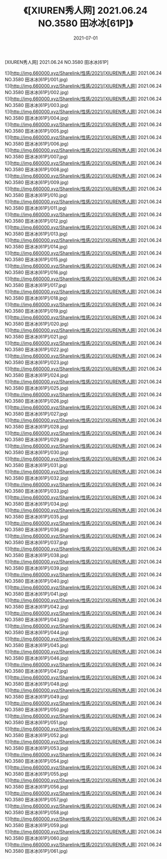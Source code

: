 ﻿---
layout: post
title:  《[XIUREN秀人网] 2021.06.24 NO.3580 田冰冰[61P]》
date:   2021-07-01
img: http://img.660000.xyz/Sharelink/性感/2021/[XIUREN秀人网] 2021.06.24 NO.3580 田冰冰[61P]/000.jpg
categories: [美女, 清纯, 唯美]
---

[XIUREN秀人网] 2021.06.24 NO.3580 田冰冰[61P]

  ![](http://img.660000.xyz/Sharelink/性感/2021/[XIUREN秀人网] 2021.06.24 NO.3580 田冰冰[61P]/001.jpg) <br> ![](http://img.660000.xyz/Sharelink/性感/2021/[XIUREN秀人网] 2021.06.24 NO.3580 田冰冰[61P]/002.jpg) <br> ![](http://img.660000.xyz/Sharelink/性感/2021/[XIUREN秀人网] 2021.06.24 NO.3580 田冰冰[61P]/003.jpg) <br> ![](http://img.660000.xyz/Sharelink/性感/2021/[XIUREN秀人网] 2021.06.24 NO.3580 田冰冰[61P]/004.jpg) <br> ![](http://img.660000.xyz/Sharelink/性感/2021/[XIUREN秀人网] 2021.06.24 NO.3580 田冰冰[61P]/005.jpg) <br> ![](http://img.660000.xyz/Sharelink/性感/2021/[XIUREN秀人网] 2021.06.24 NO.3580 田冰冰[61P]/006.jpg) <br> ![](http://img.660000.xyz/Sharelink/性感/2021/[XIUREN秀人网] 2021.06.24 NO.3580 田冰冰[61P]/007.jpg) <br> ![](http://img.660000.xyz/Sharelink/性感/2021/[XIUREN秀人网] 2021.06.24 NO.3580 田冰冰[61P]/008.jpg) <br> ![](http://img.660000.xyz/Sharelink/性感/2021/[XIUREN秀人网] 2021.06.24 NO.3580 田冰冰[61P]/009.jpg) <br> ![](http://img.660000.xyz/Sharelink/性感/2021/[XIUREN秀人网] 2021.06.24 NO.3580 田冰冰[61P]/010.jpg) <br> ![](http://img.660000.xyz/Sharelink/性感/2021/[XIUREN秀人网] 2021.06.24 NO.3580 田冰冰[61P]/011.jpg) <br> ![](http://img.660000.xyz/Sharelink/性感/2021/[XIUREN秀人网] 2021.06.24 NO.3580 田冰冰[61P]/012.jpg) <br> ![](http://img.660000.xyz/Sharelink/性感/2021/[XIUREN秀人网] 2021.06.24 NO.3580 田冰冰[61P]/013.jpg) <br> ![](http://img.660000.xyz/Sharelink/性感/2021/[XIUREN秀人网] 2021.06.24 NO.3580 田冰冰[61P]/014.jpg) <br> ![](http://img.660000.xyz/Sharelink/性感/2021/[XIUREN秀人网] 2021.06.24 NO.3580 田冰冰[61P]/015.jpg) <br> ![](http://img.660000.xyz/Sharelink/性感/2021/[XIUREN秀人网] 2021.06.24 NO.3580 田冰冰[61P]/016.jpg) <br> ![](http://img.660000.xyz/Sharelink/性感/2021/[XIUREN秀人网] 2021.06.24 NO.3580 田冰冰[61P]/017.jpg) <br> ![](http://img.660000.xyz/Sharelink/性感/2021/[XIUREN秀人网] 2021.06.24 NO.3580 田冰冰[61P]/018.jpg) <br> ![](http://img.660000.xyz/Sharelink/性感/2021/[XIUREN秀人网] 2021.06.24 NO.3580 田冰冰[61P]/019.jpg) <br> ![](http://img.660000.xyz/Sharelink/性感/2021/[XIUREN秀人网] 2021.06.24 NO.3580 田冰冰[61P]/020.jpg) <br> ![](http://img.660000.xyz/Sharelink/性感/2021/[XIUREN秀人网] 2021.06.24 NO.3580 田冰冰[61P]/021.jpg) <br> ![](http://img.660000.xyz/Sharelink/性感/2021/[XIUREN秀人网] 2021.06.24 NO.3580 田冰冰[61P]/022.jpg) <br> ![](http://img.660000.xyz/Sharelink/性感/2021/[XIUREN秀人网] 2021.06.24 NO.3580 田冰冰[61P]/023.jpg) <br> ![](http://img.660000.xyz/Sharelink/性感/2021/[XIUREN秀人网] 2021.06.24 NO.3580 田冰冰[61P]/024.jpg) <br> ![](http://img.660000.xyz/Sharelink/性感/2021/[XIUREN秀人网] 2021.06.24 NO.3580 田冰冰[61P]/025.jpg) <br> ![](http://img.660000.xyz/Sharelink/性感/2021/[XIUREN秀人网] 2021.06.24 NO.3580 田冰冰[61P]/026.jpg) <br> ![](http://img.660000.xyz/Sharelink/性感/2021/[XIUREN秀人网] 2021.06.24 NO.3580 田冰冰[61P]/027.jpg) <br> ![](http://img.660000.xyz/Sharelink/性感/2021/[XIUREN秀人网] 2021.06.24 NO.3580 田冰冰[61P]/028.jpg) <br> ![](http://img.660000.xyz/Sharelink/性感/2021/[XIUREN秀人网] 2021.06.24 NO.3580 田冰冰[61P]/029.jpg) <br> ![](http://img.660000.xyz/Sharelink/性感/2021/[XIUREN秀人网] 2021.06.24 NO.3580 田冰冰[61P]/030.jpg) <br> ![](http://img.660000.xyz/Sharelink/性感/2021/[XIUREN秀人网] 2021.06.24 NO.3580 田冰冰[61P]/031.jpg) <br> ![](http://img.660000.xyz/Sharelink/性感/2021/[XIUREN秀人网] 2021.06.24 NO.3580 田冰冰[61P]/032.jpg) <br> ![](http://img.660000.xyz/Sharelink/性感/2021/[XIUREN秀人网] 2021.06.24 NO.3580 田冰冰[61P]/033.jpg) <br> ![](http://img.660000.xyz/Sharelink/性感/2021/[XIUREN秀人网] 2021.06.24 NO.3580 田冰冰[61P]/034.jpg) <br> ![](http://img.660000.xyz/Sharelink/性感/2021/[XIUREN秀人网] 2021.06.24 NO.3580 田冰冰[61P]/035.jpg) <br> ![](http://img.660000.xyz/Sharelink/性感/2021/[XIUREN秀人网] 2021.06.24 NO.3580 田冰冰[61P]/036.jpg) <br> ![](http://img.660000.xyz/Sharelink/性感/2021/[XIUREN秀人网] 2021.06.24 NO.3580 田冰冰[61P]/037.jpg) <br> ![](http://img.660000.xyz/Sharelink/性感/2021/[XIUREN秀人网] 2021.06.24 NO.3580 田冰冰[61P]/038.jpg) <br> ![](http://img.660000.xyz/Sharelink/性感/2021/[XIUREN秀人网] 2021.06.24 NO.3580 田冰冰[61P]/039.jpg) <br> ![](http://img.660000.xyz/Sharelink/性感/2021/[XIUREN秀人网] 2021.06.24 NO.3580 田冰冰[61P]/040.jpg) <br> ![](http://img.660000.xyz/Sharelink/性感/2021/[XIUREN秀人网] 2021.06.24 NO.3580 田冰冰[61P]/041.jpg) <br> ![](http://img.660000.xyz/Sharelink/性感/2021/[XIUREN秀人网] 2021.06.24 NO.3580 田冰冰[61P]/042.jpg) <br> ![](http://img.660000.xyz/Sharelink/性感/2021/[XIUREN秀人网] 2021.06.24 NO.3580 田冰冰[61P]/043.jpg) <br> ![](http://img.660000.xyz/Sharelink/性感/2021/[XIUREN秀人网] 2021.06.24 NO.3580 田冰冰[61P]/044.jpg) <br> ![](http://img.660000.xyz/Sharelink/性感/2021/[XIUREN秀人网] 2021.06.24 NO.3580 田冰冰[61P]/045.jpg) <br> ![](http://img.660000.xyz/Sharelink/性感/2021/[XIUREN秀人网] 2021.06.24 NO.3580 田冰冰[61P]/046.jpg) <br> ![](http://img.660000.xyz/Sharelink/性感/2021/[XIUREN秀人网] 2021.06.24 NO.3580 田冰冰[61P]/047.jpg) <br> ![](http://img.660000.xyz/Sharelink/性感/2021/[XIUREN秀人网] 2021.06.24 NO.3580 田冰冰[61P]/048.jpg) <br> ![](http://img.660000.xyz/Sharelink/性感/2021/[XIUREN秀人网] 2021.06.24 NO.3580 田冰冰[61P]/049.jpg) <br> ![](http://img.660000.xyz/Sharelink/性感/2021/[XIUREN秀人网] 2021.06.24 NO.3580 田冰冰[61P]/050.jpg) <br> ![](http://img.660000.xyz/Sharelink/性感/2021/[XIUREN秀人网] 2021.06.24 NO.3580 田冰冰[61P]/051.jpg) <br> ![](http://img.660000.xyz/Sharelink/性感/2021/[XIUREN秀人网] 2021.06.24 NO.3580 田冰冰[61P]/052.jpg) <br> ![](http://img.660000.xyz/Sharelink/性感/2021/[XIUREN秀人网] 2021.06.24 NO.3580 田冰冰[61P]/053.jpg) <br> ![](http://img.660000.xyz/Sharelink/性感/2021/[XIUREN秀人网] 2021.06.24 NO.3580 田冰冰[61P]/054.jpg) <br> ![](http://img.660000.xyz/Sharelink/性感/2021/[XIUREN秀人网] 2021.06.24 NO.3580 田冰冰[61P]/055.jpg) <br> ![](http://img.660000.xyz/Sharelink/性感/2021/[XIUREN秀人网] 2021.06.24 NO.3580 田冰冰[61P]/056.jpg) <br> ![](http://img.660000.xyz/Sharelink/性感/2021/[XIUREN秀人网] 2021.06.24 NO.3580 田冰冰[61P]/057.jpg) <br> ![](http://img.660000.xyz/Sharelink/性感/2021/[XIUREN秀人网] 2021.06.24 NO.3580 田冰冰[61P]/058.jpg) <br> ![](http://img.660000.xyz/Sharelink/性感/2021/[XIUREN秀人网] 2021.06.24 NO.3580 田冰冰[61P]/059.jpg) <br> ![](http://img.660000.xyz/Sharelink/性感/2021/[XIUREN秀人网] 2021.06.24 NO.3580 田冰冰[61P]/060.jpg) <br> ![](http://img.660000.xyz/Sharelink/性感/2021/[XIUREN秀人网] 2021.06.24 NO.3580 田冰冰[61P]/061.jpg) <br>
